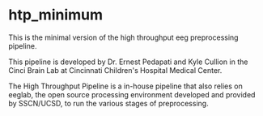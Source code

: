 # htp_minimum
This is the minimal version of the high throughput eeg preprocessing pipeline.  

This pipeline is developed by Dr. Ernest Pedapati and Kyle Cullion in the Cinci Brain Lab at Cincinnati Children's Hospital Medical Center. 

 The High Throughput Pipeline is a in-house pipeline that also relies on eeglab, the open source processing environment developed and provided by SSCN/UCSD, to run the various stages of preprocessing.
